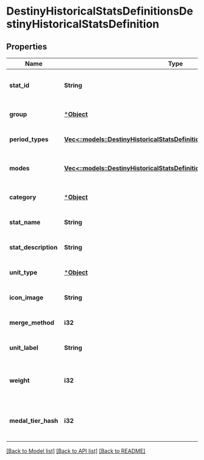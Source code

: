 # DestinyHistoricalStatsDefinitionsDestinyHistoricalStatsDefinition

## Properties
Name | Type | Description | Notes
------------ | ------------- | ------------- | -------------
**stat_id** | **String** | Unique programmer friendly ID for this stat | [optional] [default to null]
**group** | [***Object**](Object.md) | Statistic group | [optional] [default to null]
**period_types** | [**Vec<::models::DestinyHistoricalStatsDefinitionsPeriodType>**](Destiny.HistoricalStats.Definitions.PeriodType.md) | Time periods the statistic covers | [optional] [default to null]
**modes** | [**Vec<::models::DestinyHistoricalStatsDefinitionsDestinyActivityModeType>**](Destiny.HistoricalStats.Definitions.DestinyActivityModeType.md) | Game modes where this statistic can be reported. | [optional] [default to null]
**category** | [***Object**](Object.md) | Category for the stat. | [optional] [default to null]
**stat_name** | **String** | Display name | [optional] [default to null]
**stat_description** | **String** | Description of a stat if applicable. | [optional] [default to null]
**unit_type** | [***Object**](Object.md) | Unit, if any, for the statistic | [optional] [default to null]
**icon_image** | **String** | Optional URI to an icon for the statistic | [optional] [default to null]
**merge_method** | **i32** | Optional icon for the statistic | [optional] [default to null]
**unit_label** | **String** | Localized Unit Name for the stat. | [optional] [default to null]
**weight** | **i32** | Weight assigned to this stat indicating its relative impressiveness. | [optional] [default to null]
**medal_tier_hash** | **i32** | The tier associated with this medal - be it implicitly or explicitly. | [optional] [default to null]

[[Back to Model list]](../README.md#documentation-for-models) [[Back to API list]](../README.md#documentation-for-api-endpoints) [[Back to README]](../README.md)


